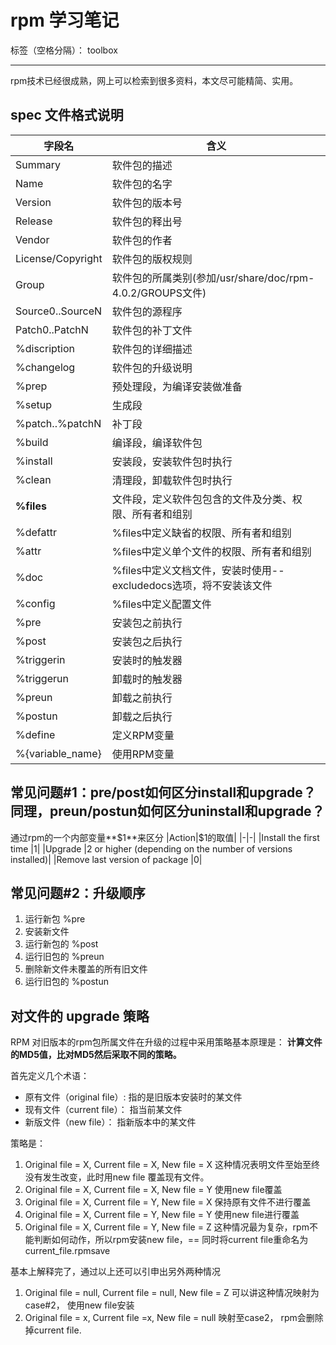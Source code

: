 ﻿# rpm 学习笔记

标签（空格分隔）： toolbox

---

rpm技术已经很成熟，网上可以检索到很多资料，本文尽可能精简、实用。

## spec 文件格式说明
|字段名|含义|
|-|-|
|Summary    |软件包的描述|
|Name       |软件包的名字|
|Version    |软件包的版本号|
|Release    |软件包的释出号|
|Vendor     |软件包的作者
|License/Copyright     |软件包的版权规则
|Group                 |软件包的所属类别(参加/usr/share/doc/rpm-4.0.2/GROUPS文件)
|Source0..SourceN      |软件包的源程序
|Patch0..PatchN        |软件包的补丁文件
|%discription          |软件包的详细描述
|%changelog            |软件包的升级说明
|%prep                 |预处理段，为编译安装做准备
|%setup                |生成段
|%patch..%patchN       |补丁段
|%build                |编译段，编译软件包
|%install              |安装段，安装软件包时执行
|%clean                |清理段，卸载软件包时执行
|**%files**                |文件段，定义软件包包含的文件及分类、权限、所有者和组别
|%defattr              |%files中定义缺省的权限、所有者和组别
|%attr                 |%files中定义单个文件的权限、所有者和组别
|%doc  |%files中定义文档文件，安装时使用--excludedocs选项，将不安装该文件
|%config               |%files中定义配置文件
|%pre                  |安装包之前执行
|%post                 |安装包之后执行
|%triggerin            |安装时的触发器
|%triggerun            |卸载时的触发器
|%preun                |卸载之前执行
|%postun               |卸载之后执行
|%define               |定义RPM变量
|%{variable_name}      |使用RPM变量

## 常见问题#1：pre/post如何区分install和upgrade？同理，preun/postun如何区分uninstall和upgrade？

通过rpm的一个内部变量**\$1**来区分
|Action|$1的取值|
|-|-|
|Install the first time         |1|
|Upgrade                        |2 or higher (depending on the number of versions installed)|
|Remove last version of package |0|


## 常见问题#2：升级顺序

 1. 运行新包 %pre
 2. 安装新文件
 3. 运行新包的 %post
 4. 运行旧包的 %preun
 5. 删除新文件未覆盖的所有旧文件
 6. 运行旧包的 %postun
 
## 对文件的 upgrade 策略

RPM 对旧版本的rpm包所属文件在升级的过程中采用策略基本原理是： **计算文件的MD5值，比对MD5然后采取不同的策略。**

首先定义几个术语： 

 - 原有文件（original file）: 指的是旧版本安装时的某文件
 - 现有文件（current file）： 指当前某文件
 - 新版文件（new file）： 指新版本中的某文件

策略是：

 1. Original file = X, Current file = X, New file = X
这种情况表明文件至始至终没有发生改变，此时用new file 覆盖现有文件。
 2. Original file = X, Current file = X, New file = Y
使用new file覆盖
 3. Original file = X, Current file = Y, New file = X
保持原有文件不进行覆盖
 4. Original file = X, Current file = Y, New file = Y
使用new file进行覆盖
 5.  Original file = X, Current file = Y, New file = Z
这种情况最为复杂，rpm不能判断如何动作，所以rpm安装new file，== 同时将current file重命名为current_file.rpmsave

基本上解释完了，通过以上还可以引申出另外两种情况

 1. Original file = null, Current file = null, New file = Z
可以讲这种情况映射为case#2， 使用new file安装
 2. Original file = x, Current file =x, New file = null
映射至case2， rpm会删除掉current file.